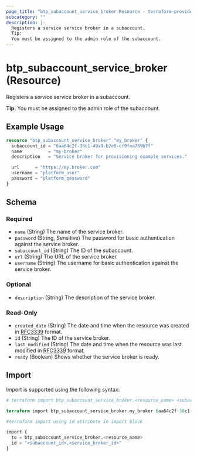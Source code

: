 ```yaml
---
page_title: "btp_subaccount_service_broker Resource - terraform-provider-btp"
subcategory: ""
description: |-
  Registers a service service broker in a subaccount.
  Tip:
  You must be assigned to the admin role of the subaccount.
---
```


# btp_subaccount_service_broker (Resource)

Registers a service service broker in a subaccount.

__Tip:__
You must be assigned to the admin role of the subaccount.

## Example Usage

```terraform
resource "btp_subaccount_service_broker" "my_broker" {
  subaccount_id = "6aa64c2f-38c1-49a9-b2e8-cf9fea769b7f"
  name          = "my-broker"
  description   = "Service broker for provisioning example services."

  url      = "https://my.broker.com"
  username = "platform_user"
  password = "platform_password"
}
```

<!-- schema generated by tfplugindocs -->
## Schema

### Required

- `name` (String) The name of the service broker.
- `password` (String, Sensitive) The password for basic authentication against the service broker.
- `subaccount_id` (String) The ID of the subaccount.
- `url` (String) The URL of the service broker.
- `username` (String) The username for basic authentication against the service broker.

### Optional

- `description` (String) The description of the service broker.

### Read-Only

- `created_date` (String) The date and time when the resource was created in [RFC3339](https://www.ietf.org/rfc/rfc3339.txt) format.
- `id` (String) The ID of the service broker.
- `last_modified` (String) The date and time when the resource was last modified in [RFC3339](https://www.ietf.org/rfc/rfc3339.txt) format.
- `ready` (Boolean) Shows whether the service broker is ready.

## Import

Import is supported using the following syntax:

```terraform
# terraform import btp_subaccount_service_broker.<resource_name> <subaccount_id>,<service_broker_id>

terraform import btp_subaccount_service_broker.my_broker 6aa64c2f-38c1-49a9-b2e8-cf9fea769b7f,6a55f158-41b5-4e63-aa77-84089fa0ab98

#terraform import using id attribute in import block

import {
  to = btp_subaccount_service_broker.<resource_name>
  id = "<subaccount_id>,<service_broker_id>"
}
```
